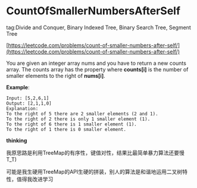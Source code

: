 # CountOfSmallerNumbersAfterSelf #

tag:Divide and Conquer, Binary Indexed Tree, Binary Search Tree, Segment Tree

[https://leetcode.com/problems/count-of-smaller-numbers-after-self/](https://leetcode.com/problems/count-of-smaller-numbers-after-self/)


You are given an integer array nums and you have to return a new counts array. The counts array has the property where **counts[i]** is the number of smaller elements to the right of **nums[i]**.

**Example**:

	Input: [5,2,6,1]
	Output: [2,1,1,0] 
	Explanation:
	To the right of 5 there are 2 smaller elements (2 and 1).
	To the right of 2 there is only 1 smaller element (1).
	To the right of 6 there is 1 smaller element (1).
	To the right of 1 there is 0 smaller element.

**thinking**

我原思路是利用TreeMap的有序性，键值对性，结果比最简单暴力算法还要慢 T_T)

可能是我生硬用TreeMap的API生硬的拼装，别人的算法是和谐地运用二叉树特性，值得我改进学习

